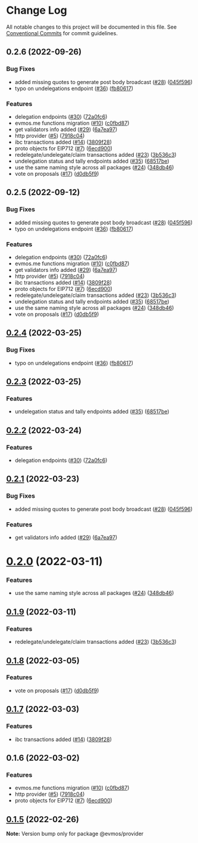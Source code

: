 # Change Log

All notable changes to this project will be documented in this file.
See [Conventional Commits](https://conventionalcommits.org) for commit guidelines.

## 0.2.6 (2022-09-26)

### Bug Fixes

- added missing quotes to generate post body broadcast ([#28](https://github.com/evmos/evmosjs/issues/28)) ([045f596](https://github.com/evmos/evmosjs/commit/045f596d3ed85de895b4064594184a5595d6557f))
- typo on undelegations endpoint ([#36](https://github.com/evmos/evmosjs/issues/36)) ([fb80617](https://github.com/evmos/evmosjs/commit/fb8061720d8561cc5d921dc72c8231aead0bb833))

### Features

- delegation endpoints ([#30](https://github.com/evmos/evmosjs/issues/30)) ([72a0fc6](https://github.com/evmos/evmosjs/commit/72a0fc66a84a564308327b4510841bf907187f5d))
- evmos.me functions migration ([#10](https://github.com/evmos/evmosjs/issues/10)) ([c0fbd87](https://github.com/evmos/evmosjs/commit/c0fbd87f6979e07420daf7344ea392c284a878cd))
- get validators info added ([#29](https://github.com/evmos/evmosjs/issues/29)) ([6a7ea97](https://github.com/evmos/evmosjs/commit/6a7ea9729cb63a0cfc7c35cb95c2149c4d9ce650))
- http provider ([#5](https://github.com/evmos/evmosjs/issues/5)) ([7918c04](https://github.com/evmos/evmosjs/commit/7918c04f7b6b2c91118f8e46d560163a35674f0f))
- ibc transactions added ([#14](https://github.com/evmos/evmosjs/issues/14)) ([3809f28](https://github.com/evmos/evmosjs/commit/3809f289e4e54c5013d3027578bde5c244ec8736))
- proto objects for EIP712 ([#7](https://github.com/evmos/evmosjs/issues/7)) ([6ecd900](https://github.com/evmos/evmosjs/commit/6ecd9004f081c6a70b80d903878877d378ff6c75))
- redelegate/undelegate/claim transactions added ([#23](https://github.com/evmos/evmosjs/issues/23)) ([3b536c3](https://github.com/evmos/evmosjs/commit/3b536c321f7c304f79d121af346f16d6cca74b47))
- undelegation status and tally endpoints added ([#35](https://github.com/evmos/evmosjs/issues/35)) ([68517be](https://github.com/evmos/evmosjs/commit/68517be9d7c83d6674bacb16364b9dc2edda5ee4))
- use the same naming style across all packages ([#24](https://github.com/evmos/evmosjs/issues/24)) ([348db46](https://github.com/evmos/evmosjs/commit/348db46ac299655257addc7a381e4ac1eb88f20a))
- vote on proposals ([#17](https://github.com/evmos/evmosjs/issues/17)) ([d0db5f9](https://github.com/evmos/evmosjs/commit/d0db5f9d2fba521a3cd20192d8d24c54f7f7fa4c))

## 0.2.5 (2022-09-12)

### Bug Fixes

- added missing quotes to generate post body broadcast ([#28](https://github.com/evmos/evmosjs/issues/28)) ([045f596](https://github.com/evmos/evmosjs/commit/045f596d3ed85de895b4064594184a5595d6557f))
- typo on undelegations endpoint ([#36](https://github.com/evmos/evmosjs/issues/36)) ([fb80617](https://github.com/evmos/evmosjs/commit/fb8061720d8561cc5d921dc72c8231aead0bb833))

### Features

- delegation endpoints ([#30](https://github.com/evmos/evmosjs/issues/30)) ([72a0fc6](https://github.com/evmos/evmosjs/commit/72a0fc66a84a564308327b4510841bf907187f5d))
- evmos.me functions migration ([#10](https://github.com/evmos/evmosjs/issues/10)) ([c0fbd87](https://github.com/evmos/evmosjs/commit/c0fbd87f6979e07420daf7344ea392c284a878cd))
- get validators info added ([#29](https://github.com/evmos/evmosjs/issues/29)) ([6a7ea97](https://github.com/evmos/evmosjs/commit/6a7ea9729cb63a0cfc7c35cb95c2149c4d9ce650))
- http provider ([#5](https://github.com/evmos/evmosjs/issues/5)) ([7918c04](https://github.com/evmos/evmosjs/commit/7918c04f7b6b2c91118f8e46d560163a35674f0f))
- ibc transactions added ([#14](https://github.com/evmos/evmosjs/issues/14)) ([3809f28](https://github.com/evmos/evmosjs/commit/3809f289e4e54c5013d3027578bde5c244ec8736))
- proto objects for EIP712 ([#7](https://github.com/evmos/evmosjs/issues/7)) ([6ecd900](https://github.com/evmos/evmosjs/commit/6ecd9004f081c6a70b80d903878877d378ff6c75))
- redelegate/undelegate/claim transactions added ([#23](https://github.com/evmos/evmosjs/issues/23)) ([3b536c3](https://github.com/evmos/evmosjs/commit/3b536c321f7c304f79d121af346f16d6cca74b47))
- undelegation status and tally endpoints added ([#35](https://github.com/evmos/evmosjs/issues/35)) ([68517be](https://github.com/evmos/evmosjs/commit/68517be9d7c83d6674bacb16364b9dc2edda5ee4))
- use the same naming style across all packages ([#24](https://github.com/evmos/evmosjs/issues/24)) ([348db46](https://github.com/evmos/evmosjs/commit/348db46ac299655257addc7a381e4ac1eb88f20a))
- vote on proposals ([#17](https://github.com/evmos/evmosjs/issues/17)) ([d0db5f9](https://github.com/evmos/evmosjs/commit/d0db5f9d2fba521a3cd20192d8d24c54f7f7fa4c))

## [0.2.4](https://github.com/tharsis/evmosjs/compare/@evmos/provider@0.2.3...@evmos/provider@0.2.4) (2022-03-25)

### Bug Fixes

- typo on undelegations endpoint ([#36](https://github.com/tharsis/evmosjs/issues/36)) ([fb80617](https://github.com/tharsis/evmosjs/commit/fb8061720d8561cc5d921dc72c8231aead0bb833))

## [0.2.3](https://github.com/tharsis/evmosjs/compare/@evmos/provider@0.2.2...@evmos/provider@0.2.3) (2022-03-25)

### Features

- undelegation status and tally endpoints added ([#35](https://github.com/tharsis/evmosjs/issues/35)) ([68517be](https://github.com/tharsis/evmosjs/commit/68517be9d7c83d6674bacb16364b9dc2edda5ee4))

## [0.2.2](https://github.com/tharsis/evmosjs/compare/@evmos/provider@0.2.1...@evmos/provider@0.2.2) (2022-03-24)

### Features

- delegation endpoints ([#30](https://github.com/tharsis/evmosjs/issues/30)) ([72a0fc6](https://github.com/tharsis/evmosjs/commit/72a0fc66a84a564308327b4510841bf907187f5d))

## [0.2.1](https://github.com/tharsis/evmosjs/compare/@evmos/provider@0.2.0...@evmos/provider@0.2.1) (2022-03-23)

### Bug Fixes

- added missing quotes to generate post body broadcast ([#28](https://github.com/tharsis/evmosjs/issues/28)) ([045f596](https://github.com/tharsis/evmosjs/commit/045f596d3ed85de895b4064594184a5595d6557f))

### Features

- get validators info added ([#29](https://github.com/tharsis/evmosjs/issues/29)) ([6a7ea97](https://github.com/tharsis/evmosjs/commit/6a7ea9729cb63a0cfc7c35cb95c2149c4d9ce650))

# [0.2.0](https://github.com/tharsis/evmosjs/compare/@evmos/provider@0.1.9...@evmos/provider@0.2.0) (2022-03-11)

### Features

- use the same naming style across all packages ([#24](https://github.com/tharsis/evmosjs/issues/24)) ([348db46](https://github.com/tharsis/evmosjs/commit/348db46ac299655257addc7a381e4ac1eb88f20a))

## [0.1.9](https://github.com/tharsis/evmosjs/compare/@evmos/provider@0.1.8...@evmos/provider@0.1.9) (2022-03-11)

### Features

- redelegate/undelegate/claim transactions added ([#23](https://github.com/tharsis/evmosjs/issues/23)) ([3b536c3](https://github.com/tharsis/evmosjs/commit/3b536c321f7c304f79d121af346f16d6cca74b47))

## [0.1.8](https://github.com/tharsis/evmosjs/compare/@evmos/provider@0.1.7...@evmos/provider@0.1.8) (2022-03-05)

### Features

- vote on proposals ([#17](https://github.com/tharsis/evmosjs/issues/17)) ([d0db5f9](https://github.com/tharsis/evmosjs/commit/d0db5f9d2fba521a3cd20192d8d24c54f7f7fa4c))

## [0.1.7](https://github.com/tharsis/evmosjs/compare/@evmos/provider@0.1.6...@evmos/provider@0.1.7) (2022-03-03)

### Features

- ibc transactions added ([#14](https://github.com/tharsis/evmosjs/issues/14)) ([3809f28](https://github.com/tharsis/evmosjs/commit/3809f289e4e54c5013d3027578bde5c244ec8736))

## 0.1.6 (2022-03-02)

### Features

- evmos.me functions migration ([#10](https://github.com/tharsis/evmosjs/issues/10)) ([c0fbd87](https://github.com/tharsis/evmosjs/commit/c0fbd87f6979e07420daf7344ea392c284a878cd))
- http provider ([#5](https://github.com/tharsis/evmosjs/issues/5)) ([7918c04](https://github.com/tharsis/evmosjs/commit/7918c04f7b6b2c91118f8e46d560163a35674f0f))
- proto objects for EIP712 ([#7](https://github.com/tharsis/evmosjs/issues/7)) ([6ecd900](https://github.com/tharsis/evmosjs/commit/6ecd9004f081c6a70b80d903878877d378ff6c75))

## [0.1.5](https://github.com/tharsis/evmosjs/compare/@evmos/provider@0.1.2...@evmos/provider@0.1.5) (2022-02-26)

**Note:** Version bump only for package @evmos/provider
